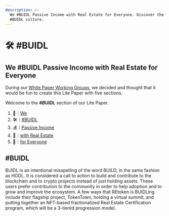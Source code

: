 ```yaml
---
description: >-
  We #BUIDL Passive Income with Real Estate for Everyone. Discover the REtoken
  #BUIDL culture.
---
```


# 🛠 #BUIDL

## We #BUIDL Passive Income with Real Estate for Everyone

During our [White Paper Working Groups](../../participate/working-groups/white-paper-working-groups.md), we decided and thought that it would be fun to create this Lite Paper with five sections.

Welcome to the _**#BUIDL**_ section of our Lite Paper.

1. 👥｜[We](1.md)
2. 🛠｜[#BUIDL](2.md)
3. 💰｜[Passive Income](3.md)
4. 🏡｜[with Real Estate](4.md)
5. 👥｜[for Everyone](5.md)

## #BUIDL

BUIDL is an intentional misspelling of the word BUILD, in the same fashion as HODL. It is considered a call to action to build and contribute to the blockchain and to crypto projects instead of just holding assets. These users prefer contribution to the community in order to help adoption and to grow and improve the ecosystem. A few ways that REtoken is BUIDLing include their flagship project, TokenTown, holding a virtual summit, and putting together an NFT-based fractionalized Real Estate Certification program, which will be a 3-tiered progression model.
